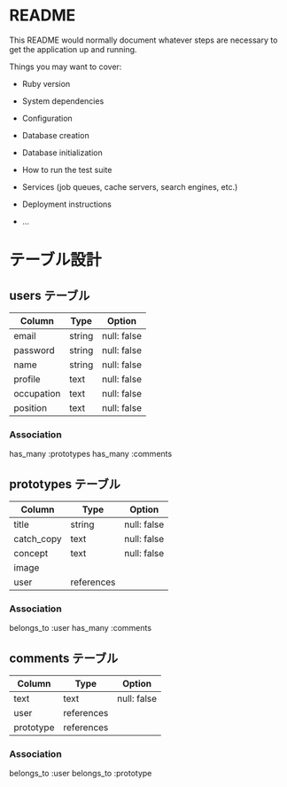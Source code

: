 # README

This README would normally document whatever steps are necessary to get the
application up and running.

Things you may want to cover:

* Ruby version

* System dependencies

* Configuration

* Database creation

* Database initialization

* How to run the test suite

* Services (job queues, cache servers, search engines, etc.)

* Deployment instructions

* ...

# テーブル設計

## users テーブル

| Column     | Type         | Option      |
|------------|--------------|-------------|
| email      | string       | null: false |
| password   | string       | null: false |
| name       | string       | null: false |
| profile    | text         | null: false |
| occupation | text         | null: false |
| position   | text         | null: false |

### Association

has_many :prototypes
has_many :comments

## prototypes テーブル
| Column     | Type         | Option      |
|------------|--------------|-------------|
| title      | string       | null: false |
| catch_copy | text         | null: false |
| concept    | text         | null: false |
| image      |              |             |
| user       | references   |             |

### Association

belongs_to :user
has_many :comments

## comments テーブル
| Column     | Type         | Option      |
|------------|--------------|-------------|
| text       | text         | null: false |
| user       | references   |             |
| prototype  | references   |             |

### Association

belongs_to :user
belongs_to :prototype

